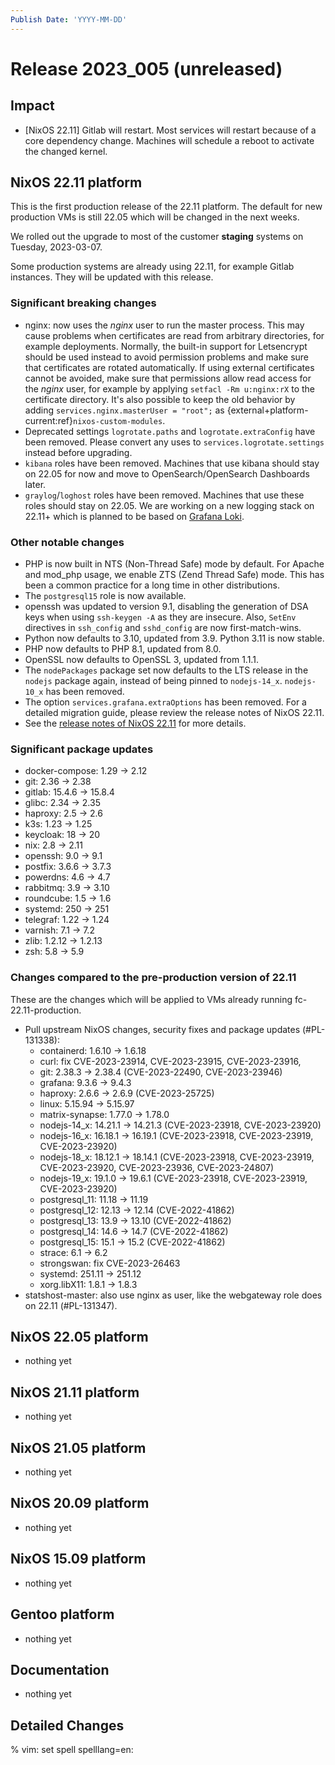```yaml
---
Publish Date: 'YYYY-MM-DD'
---
```


# Release 2023_005 (unreleased)

## Impact

- \[NixOS 22.11\] Gitlab will restart. Most services will restart because of
   a core dependency change. Machines will schedule a reboot to activate the
   changed kernel.

## NixOS 22.11 platform

This is the first production release of the 22.11 platform. The default for
new production VMs is still 22.05 which will be changed in the next weeks.

We rolled out the upgrade to most of the customer **staging** systems on Tuesday, 2023-03-07.

Some production systems are already using 22.11, for example Gitlab instances.
They will be updated with this release.

### Significant breaking changes

- nginx: now uses the *nginx* user to run the master process. This may cause
  problems when certificates are read from arbitrary directories, for example
  deployments. Normally, the built-in support for Letsencrypt should be used
  instead to avoid permission problems and make sure that certificates are
  rotated automatically. If using external certificates cannot be avoided,
  make sure that permissions allow read access for the *nginx* user, for
  example by applying `setfacl -Rm u:nginx:rX` to the certificate directory.
  It's also possible to keep the old behavior by adding
  `services.nginx.masterUser = "root";` as
  {external+platform-current:ref}`nixos-custom-modules`.
- Deprecated settings `logrotate.paths` and `logrotate.extraConfig` have been
  removed. Please convert any uses to `services.logrotate.settings` instead
  before upgrading.
- `kibana` roles have been removed. Machines that use kibana should stay on
  22.05 for now and move to OpenSearch/OpenSearch Dashboards later.
- `graylog`/`loghost` roles have been removed. Machines that use these roles
  should stay on 22.05. We are working on a new logging stack on 22.11+ which
  is planned to be based on [Grafana Loki](https://grafana.com/oss/loki/).

### Other notable changes

- PHP is now built in NTS (Non-Thread Safe) mode by default. For Apache and
  mod_php usage, we enable ZTS (Zend Thread Safe) mode. This has been a
  common practice for a long time in other distributions.
- The `postgresql15` role is now available.
- openssh was updated to version 9.1, disabling the generation of DSA keys
  when using `ssh-keygen -A` as they are insecure. Also, `SetEnv` directives
  in `ssh_config` and `sshd_config` are now first-match-wins.
- Python now defaults to 3.10, updated from 3.9. Python 3.11 is now stable.
- PHP now defaults to PHP 8.1, updated from 8.0.
- OpenSSL now defaults to OpenSSL 3, updated from 1.1.1.
- The `nodePackages` package set now defaults to the LTS release in the `nodejs`
  package again, instead of being pinned to `nodejs-14_x`. `nodejs-10_x` has
  been removed.
- The option `services.grafana.extraOptions` has been removed. For a detailed
  migration guide, please  review the release notes of NixOS 22.11.
- See the [release notes of NixOS 22.11](https://nixos.org/manual/nixos/stable/release-notes.html#sec-release-22.11-notable-changes)
  for more details.

### Significant package updates

- docker-compose: 1.29 -> 2.12
- git: 2.36 -> 2.38
- gitlab: 15.4.6 -> 15.8.4
- glibc: 2.34 -> 2.35
- haproxy: 2.5 -> 2.6
- k3s: 1.23 -> 1.25
- keycloak: 18 -> 20
- nix: 2.8 -> 2.11
- openssh: 9.0 -> 9.1
- postfix: 3.6.6 -> 3.7.3
- powerdns: 4.6 -> 4.7
- rabbitmq: 3.9 -> 3.10
- roundcube: 1.5 -> 1.6
- systemd: 250 -> 251
- telegraf: 1.22 -> 1.24
- varnish: 7.1 -> 7.2
- zlib: 1.2.12 -> 1.2.13
- zsh: 5.8 -> 5.9


### Changes compared to the pre-production version of 22.11

These are the changes which will be applied to VMs already running fc-22.11-production.

- Pull upstream NixOS changes, security fixes and package updates (#PL-131338):
  - containerd: 1.6.10 -> 1.6.18
  - curl: fix CVE-2023-23914, CVE-2023-23915, CVE-2023-23916,
  - git: 2.38.3 -> 2.38.4 (CVE-2023-22490, CVE-2023-23946)
  - grafana: 9.3.6 -> 9.4.3
  - haproxy: 2.6.6 -> 2.6.9 (CVE-2023-25725)
  - linux: 5.15.94 -> 5.15.97
  - matrix-synapse: 1.77.0 -> 1.78.0
  - nodejs-14_x: 14.21.1 -> 14.21.3 (CVE-2023-23918, CVE-2023-23920)
  - nodejs-16_x: 16.18.1 -> 16.19.1 (CVE-2023-23918, CVE-2023-23919, CVE-2023-23920)
  - nodejs-18_x: 18.12.1 -> 18.14.1 (CVE-2023-23918, CVE-2023-23919, CVE-2023-23920, CVE-2023-23936, CVE-2023-24807)
  - nodejs-19_x: 19.1.0 -> 19.6.1 (CVE-2023-23918, CVE-2023-23919, CVE-2023-23920)
  - postgresql_11: 11.18 -> 11.19
  - postgresql_12: 12.13 -> 12.14 (CVE-2022-41862)
  - postgresql_13: 13.9 -> 13.10 (CVE-2022-41862)
  - postgresql_14: 14.6 -> 14.7 (CVE-2022-41862)
  - postgresql_15: 15.1 -> 15.2 (CVE-2022-41862)
  - strace: 6.1 -> 6.2
  - strongswan: fix CVE-2023-26463
  - systemd: 251.11 -> 251.12
  - xorg.libX11: 1.8.1 -> 1.8.3
- statshost-master: also use nginx as user, like the webgateway role does on 22.11 (#PL-131347).


## NixOS 22.05 platform

- nothing yet

## NixOS 21.11 platform

- nothing yet

## NixOS 21.05 platform

- nothing yet

## NixOS 20.09 platform

- nothing yet

## NixOS 15.09 platform

- nothing yet

## Gentoo platform

- nothing yet

## Documentation

- nothing yet

## Detailed Changes

% vim: set spell spelllang=en:
